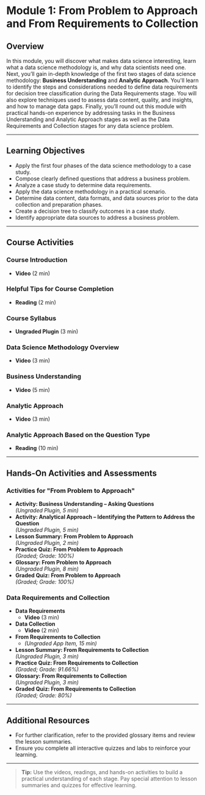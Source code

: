 # Module 1: From Problem to Approach and From Requirements to Collection

## Overview

In this module, you will discover what makes data science interesting, learn what a data science methodology is, and why data scientists need one. Next, you’ll gain in-depth knowledge of the first two stages of data science methodology: **Business Understanding** and **Analytic Approach**. You'll learn to identify the steps and considerations needed to define data requirements for decision tree classification during the Data Requirements stage. You will also explore techniques used to assess data content, quality, and insights, and how to manage data gaps. Finally, you’ll round out this module with practical hands-on experience by addressing tasks in the Business Understanding and Analytic Approach stages as well as the Data Requirements and Collection stages for any data science problem.

---

## Learning Objectives

- Apply the first four phases of the data science methodology to a case study.
- Compose clearly defined questions that address a business problem.
- Analyze a case study to determine data requirements.
- Apply the data science methodology in a practical scenario.
- Determine data content, data formats, and data sources prior to the data collection and preparation phases.
- Create a decision tree to classify outcomes in a case study.
- Identify appropriate data sources to address a business problem.

---

## Course Activities

### Course Introduction
- **Video** (2 min)

### Helpful Tips for Course Completion
- **Reading** (2 min)

### Course Syllabus
- **Ungraded Plugin** (3 min)

### Data Science Methodology Overview
- **Video** (3 min)

### Business Understanding
- **Video** (5 min)

### Analytic Approach
- **Video** (3 min)

### Analytic Approach Based on the Question Type
- **Reading** (10 min)

---

## Hands-On Activities and Assessments

### Activities for "From Problem to Approach"
- **Activity: Business Understanding – Asking Questions**  
  *(Ungraded Plugin, 5 min)*
- **Activity: Analytical Approach – Identifying the Pattern to Address the Question**  
  *(Ungraded Plugin, 5 min)*
- **Lesson Summary: From Problem to Approach**  
  *(Ungraded Plugin, 2 min)*
- **Practice Quiz: From Problem to Approach**  
  *(Graded; Grade: 100%)*
- **Glossary: From Problem to Approach**  
  *(Ungraded Plugin, 8 min)*
- **Graded Quiz: From Problem to Approach**  
  *(Graded; Grade: 100%)*

### Data Requirements and Collection
- **Data Requirements**  
  - **Video** (3 min)
- **Data Collection**  
  - **Video** (2 min)
- **From Requirements to Collection**  
  - *(Ungraded App Item, 15 min)*
- **Lesson Summary: From Requirements to Collection**  
  *(Ungraded Plugin, 3 min)*
- **Practice Quiz: From Requirements to Collection**  
  *(Graded; Grade: 91.66%)*
- **Glossary: From Requirements to Collection**  
  *(Ungraded Plugin, 3 min)*
- **Graded Quiz: From Requirements to Collection**  
  *(Graded; Grade: 80%)*

---

## Additional Resources

- For further clarification, refer to the provided glossary items and review the lesson summaries.
- Ensure you complete all interactive quizzes and labs to reinforce your learning.

---

> **Tip:** Use the videos, readings, and hands-on activities to build a practical understanding of each stage. Pay special attention to lesson summaries and quizzes for effective learning.

